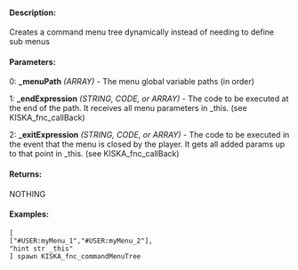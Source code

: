 #### Description:
Creates a command menu tree dynamically instead of needing to define sub menus

#### Parameters:
0: **_menuPath** *(ARRAY)* - The menu global variable paths (in order)

1: **_endExpression** *(STRING, CODE, or ARRAY)* - The code to be executed at the end of the path.
It receives all menu parameters in _this. (see KISKA_fnc_callBack)

2: **_exitExpression** *(STRING, CODE, or ARRAY)* - The code to be executed in the event that
the menu is closed by the player. It gets all added params up to that point in _this.
(see KISKA_fnc_callBack)

#### Returns:
NOTHING

#### Examples:
```sqf
[
["#USER:myMenu_1","#USER:myMenu_2"],
"hint str _this"
] spawn KISKA_fnc_commandMenuTree
```

